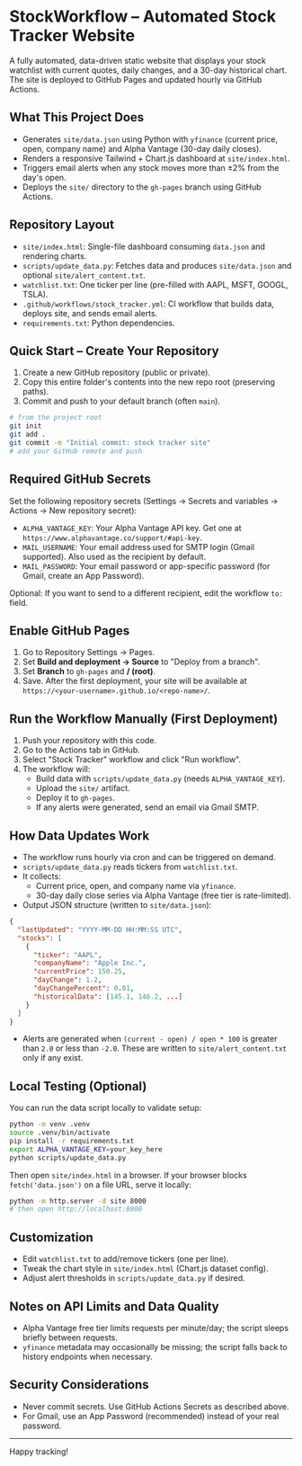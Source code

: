 # StockWorkflow – Automated Stock Tracker Website

A fully automated, data-driven static website that displays your stock watchlist with current quotes, daily changes, and a 30-day historical chart. The site is deployed to GitHub Pages and updated hourly via GitHub Actions.

## What This Project Does
- Generates `site/data.json` using Python with `yfinance` (current price, open, company name) and Alpha Vantage (30-day daily closes).
- Renders a responsive Tailwind + Chart.js dashboard at `site/index.html`.
- Triggers email alerts when any stock moves more than ±2% from the day's open.
- Deploys the `site/` directory to the `gh-pages` branch using GitHub Actions.

## Repository Layout
- `site/index.html`: Single-file dashboard consuming `data.json` and rendering charts.
- `scripts/update_data.py`: Fetches data and produces `site/data.json` and optional `site/alert_content.txt`.
- `watchlist.txt`: One ticker per line (pre-filled with AAPL, MSFT, GOOGL, TSLA).
- `.github/workflows/stock_tracker.yml`: CI workflow that builds data, deploys site, and sends email alerts.
- `requirements.txt`: Python dependencies.

## Quick Start – Create Your Repository
1. Create a new GitHub repository (public or private).
2. Copy this entire folder's contents into the new repo root (preserving paths).
3. Commit and push to your default branch (often `main`).

```bash
# from the project root
git init
git add .
git commit -m "Initial commit: stock tracker site"
# add your GitHub remote and push
```

## Required GitHub Secrets
Set the following repository secrets (Settings → Secrets and variables → Actions → New repository secret):
- `ALPHA_VANTAGE_KEY`: Your Alpha Vantage API key. Get one at `https://www.alphavantage.co/support/#api-key`.
- `MAIL_USERNAME`: Your email address used for SMTP login (Gmail supported). Also used as the recipient by default.
- `MAIL_PASSWORD`: Your email password or app-specific password (for Gmail, create an App Password).

Optional: If you want to send to a different recipient, edit the workflow `to:` field.

## Enable GitHub Pages
1. Go to Repository Settings → Pages.
2. Set **Build and deployment → Source** to "Deploy from a branch".
3. Set **Branch** to `gh-pages` and **/ (root)**.
4. Save. After the first deployment, your site will be available at `https://<your-username>.github.io/<repo-name>/`.

## Run the Workflow Manually (First Deployment)
1. Push your repository with this code.
2. Go to the Actions tab in GitHub.
3. Select "Stock Tracker" workflow and click "Run workflow".
4. The workflow will:
   - Build data with `scripts/update_data.py` (needs `ALPHA_VANTAGE_KEY`).
   - Upload the `site/` artifact.
   - Deploy it to `gh-pages`.
   - If any alerts were generated, send an email via Gmail SMTP.

## How Data Updates Work
- The workflow runs hourly via cron and can be triggered on demand.
- `scripts/update_data.py` reads tickers from `watchlist.txt`.
- It collects:
  - Current price, open, and company name via `yfinance`.
  - 30-day daily close series via Alpha Vantage (free tier is rate-limited).
- Output JSON structure (written to `site/data.json`):

```json
{
  "lastUpdated": "YYYY-MM-DD HH:MM:SS UTC",
  "stocks": [
    {
      "ticker": "AAPL",
      "companyName": "Apple Inc.",
      "currentPrice": 150.25,
      "dayChange": 1.2,
      "dayChangePercent": 0.81,
      "historicalData": [145.1, 146.2, ...]
    }
  ]
}
```

- Alerts are generated when `(current - open) / open * 100` is greater than `2.0` or less than `-2.0`. These are written to `site/alert_content.txt` only if any exist.

## Local Testing (Optional)
You can run the data script locally to validate setup:

```bash
python -m venv .venv
source .venv/bin/activate
pip install -r requirements.txt
export ALPHA_VANTAGE_KEY=your_key_here
python scripts/update_data.py
```

Then open `site/index.html` in a browser. If your browser blocks `fetch('data.json')` on a file URL, serve it locally:

```bash
python -m http.server -d site 8000
# then open http://localhost:8000
```

## Customization
- Edit `watchlist.txt` to add/remove tickers (one per line).
- Tweak the chart style in `site/index.html` (Chart.js dataset config).
- Adjust alert thresholds in `scripts/update_data.py` if desired.

## Notes on API Limits and Data Quality
- Alpha Vantage free tier limits requests per minute/day; the script sleeps briefly between requests.
- `yfinance` metadata may occasionally be missing; the script falls back to history endpoints when necessary.

## Security Considerations
- Never commit secrets. Use GitHub Actions Secrets as described above.
- For Gmail, use an App Password (recommended) instead of your real password.

---

Happy tracking!
